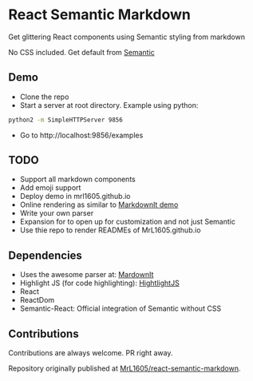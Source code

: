 
# React Semantic Markdown

Get glittering React components using Semantic styling from markdown

No CSS included. Get default from [Semantic](https://semantic-ui.com/)

## Demo

 - Clone the repo
 - Start a server at root directory. Example using python:
```bash
python2 -m SimpleHTTPServer 9856
```
 - Go to http://localhost:9856/examples


## TODO

 - Support all markdown components
 - Add emoji support
 - Deploy demo in mrl1605.github.io
 - Online rendering as similar to [MarkdownIt demo](markdown-it.github.io)
 - Write your own parser
 - Expansion for to open up for customization and not just Semantic
 - Use thie repo to render READMEs of MrL1605.github.io

## Dependencies

 - Uses the awesome parser at: [MardownIt](https://github.com/markdown-it/markdown-it)
 - Highlight JS (for code highlighting): [HightlightJS](https://highlightjs.org)
 - React
 - ReactDom
 - Semantic-React: Official integration of Semantic without CSS

## Contributions

Contributions are always welcome. PR right away.

Repository originally published at [MrL1605/react-semantic-markdown](https://github.com/MrL1605/react-semantic-markdown).




 

